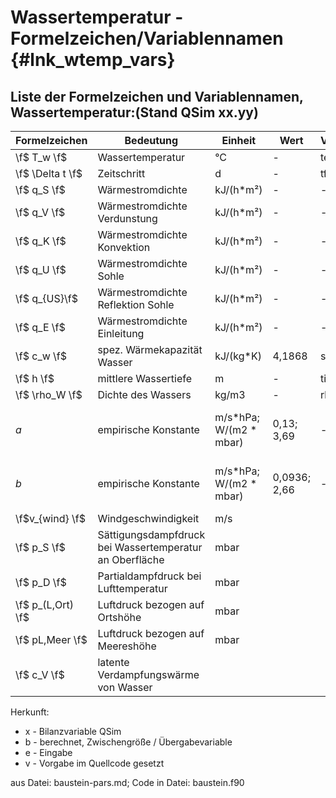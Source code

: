 Wassertemperatur - Formelzeichen/Variablennamen {#lnk_wtemp_vars}
========================================

## Liste der Formelzeichen und Variablennamen, Wassertemperatur:(Stand QSim xx.yy) ##

| Formelzeichen     | Bedeutung	                                              | Einheit                | Wert         | Variablenname | Referenz                  | Herkunft | 
| ----------------- | ------------------------------------------------------- | ---------------------- | ------------ | ------------- | ------------------------- | -------- |
| \f$ T_w \f$       | Wassertemperatur  		                              | °C  			       | -            | temperw	      |                           | x        |
| \f$ \Delta t \f$  | Zeitschritt			                                  | d			           | -            | tflie         |                           | e        |
| \f$ q_S \f$       | Wärmestromdichte                                        | kJ/(h*m²)	           | -            | -             |                           | b        |
| \f$ q_V \f$       | Wärmestromdichte Verdunstung                            | kJ/(h*m²)	           | -            | -             |                           | b        |
| \f$ q_K \f$       | Wärmestromdichte Konvektion                             | kJ/(h*m²)	           | -            | -             |                           | b        |
| \f$ q_U \f$       | Wärmestromdichte Sohle 	                              | kJ/(h*m²) 	           | -            | -             |                           | b        |
| \f$ q_{US}\f$     | Wärmestromdichte Reflektion Sohle                       | kJ/(h*m²)              | -            | -	          |                           | b        |
| \f$ q_E \f$       | Wärmestromdichte Einleitung                             | kJ/(h*m²) 	           | -            | -    	      |                           | b        |
| \f$ c_w \f$       | spez. Wärmekapazität Wasser                             | kJ/(kg*K)              | 4,1868       | speWKW        |                           | v        |
| \f$ h \f$         | mittlere Wassertiefe 	                                  | m 			           | -            | tiefe         |                           | e        |
| \f$ \rho_W \f$    | Dichte des Wassers 		                              | kg/m3  	               | -            | rho		      |                           | v        |
| *a*               | empirische Konstante                                    | m/s*hPa; W/(m2 * mbar) | 0,13; 3,69   | -             | WMO (1966), Sweers (1976) |          | 
| *b*               | empirische Konstante                                    | m/s*hPa; W/(m2 * mbar) | 0,0936; 2,66 | -             | WMO (1966), Sweers (1976) |          | 
| \f$v_{wind} \f$   | Windgeschwindigkeit                                     | m/s                    |              |               |                           |          | 
| \f$ p_S \f$       | Sättigungsdampfdruck bei Wassertemperatur an Oberfläche | mbar                   |              |               |                           |          | 
| \f$ p_D \f$       | Partialdampfdruck bei Lufttemperatur                    | mbar                   |              |               |                           |          | 
| \f$ p_(L,Ort) \f$ | Luftdruck bezogen auf Ortshöhe                          | mbar                   |              |               |                           |          | 
| \f$ pL,Meer \f$   | Luftdruck bezogen auf Meereshöhe                        | mbar                   |              |               |                           |          | 
| \f$ c_V \f$       | latente Verdampfungswärme von Wasser                    |                        |              |               |                           |          | 



Herkunft:
+ x - Bilanzvariable QSim
+ b - berechnet, Zwischengröße / Übergabevariable
+ e - Eingabe
+ v - Vorgabe im Quellcode gesetzt



aus Datei: baustein-pars.md;
Code in Datei: baustein.f90 
